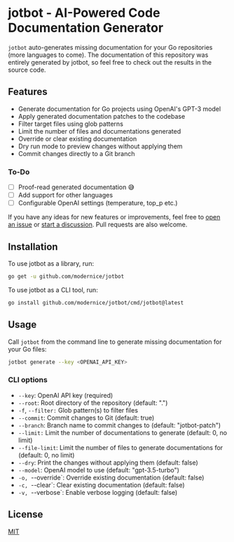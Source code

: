 # jotbot - AI-Powered Code Documentation Generator

`jotbot` auto-generates missing documentation for your Go repositories
(more languages to come). The documentation of this repository was entirely
generated by jotbot, so feel free to check out the results in the source code.

## Features

- Generate documentation for Go projects using OpenAI's GPT-3 model
- Apply generated documentation patches to the codebase
- Filter target files using glob patterns
- Limit the number of files and documentations generated
- Override or clear existing documentation
- Dry run mode to preview changes without applying them
- Commit changes directly to a Git branch

### To-Do

- [ ] Proof-read generated documentation 😅
- [ ] Add support for other languages
- [ ] Configurable OpenAI settings (temperature, top_p etc.)

If you have any ideas for new features or improvements, feel free to [open an
issue](./issues) or [start a discussion](./discussions). Pull requests are also
welcome.

## Installation

To use jotbot as a library, run:

```bash
go get -u github.com/modernice/jotbot
```

To use jotbot as a CLI tool, run:

```bash
go install github.com/modernice/jotbot/cmd/jotbot@latest
```

## Usage

Call `jotbot` from the command line to generate missing documentation for your
Go files:

```bash
jotbot generate --key <OPENAI_API_KEY>
```

### CLI options

- `--key`: OpenAI API key (required)
- `--root`: Root directory of the repository (default: ".")
- `-f`, `--filter:` Glob pattern(s) to filter files
- `--commit`: Commit changes to Git (default: true)
- `--branch`: Branch name to commit changes to (default: "jotbot-patch")
- `--limit:` Limit the number of documentations to generate (default: 0, no limit)
- `--file-limit`: Limit the number of files to generate documentations for (default: 0, no limit)
- `--dry`: Print the changes without applying them (default: false)
- `--model`: OpenAI model to use (default: "gpt-3.5-turbo")
- `-o, `--override`: Override existing documentation (default: false)
- `-c, `--clear`: Clear existing documentation (default: false)
- `-v, `--verbose`: Enable verbose logging (default: false)

## License

[MIT](./LICENSE)
